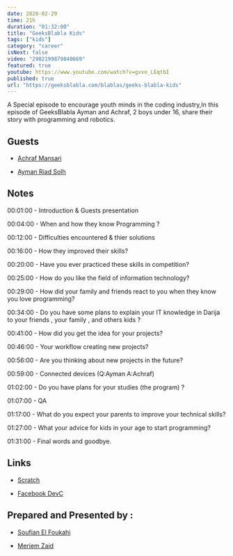 ```yaml
---
date: 2020-02-29
time: 21h
duration: "01:32:00"
title: "GeeksBlabla Kids"
tags: ["kids"]
category: "career"
isNext: false
video: "2902199879840669"
featured: true
youtube: https://www.youtube.com/watch?v=gvve_LEqtbI
published: true
url: "https://geeksblabla.com/blablas/geeks-blabla-kids"
---
```


A Special episode to encourage youth minds in the coding industry,In this episode of GeeksBlabla Ayman and Achraf, 2 boys under 16, share their story with programming and robotics.

## Guests

- [Achraf Mansari](https://www.facebook.com/itsachrafmansari/)

- [Ayman Riad Solh]()

## Notes

00:01:00 - Introduction & Guests presentation

00:04:00 - When and how they know Programming ?

00:12:00 - Difficulties encountered & thier solutions

00:16:00 - How they improved their skills?

00:20:00 - Have you ever practiced these skills in competition?

00:25:00 - How do you like the field of information technology?

00:29:00 - How did your family and friends react to you when they know you love programming?

00:34:00 - Do you have some plans to explain your IT knowledge in Darija to your friends , your family , and others kids ?

00:41:00 - How did you get the idea for your projects?

00:46:00 - Your workflow creating new projects?

00:56:00 - Are you thinking about new projects in the future?

00:59:00 - Connected devices (Q:Ayman A:Achraf)

01:02:00 - Do you have plans for your studies (the program) ?

01:07:00 - QA

01:17:00 - What do you expect your parents to improve your technical skills?

01:27:00 - What your advice for kids in your age to start programming?

01:31:00 - Final words and goodbye.

## Links

- [Scratch](http://scratch.mit.edu/)

- [Facebook DevC](https://www.facebook.com/groups/DevC.Casablanca/?hc_ref=ARQQY8zH-NAV8646DsgW8RNoO1DNoBuf-43ao4kIFvZZMJCV4jpw7-hSQ2C0DmFkkdI&ref=nf_target)

## Prepared and Presented by :

- [Soufian El Foukahi](https://twitter.com/soufianelf/)

- [Meriem Zaid](https://www.facebook.com/MeriemZaid)

